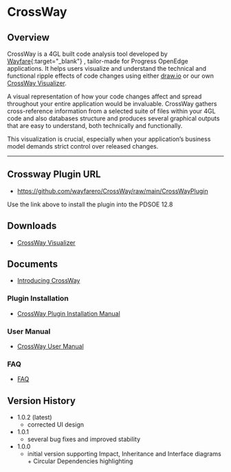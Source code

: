 # CrossWay

## Overview
CrossWay is a 4GL built code analysis tool developed by [Wayfare](https://wayfare.ro/){:target="_blank"} , tailor-made for Progress OpenEdge applications. It helps users visualize and understand the technical and functional ripple effects of code changes using either [draw.io](https://www.drawio.com/) or our own [CrossWay Visualizer](https://wayfare.ro/downloads/crossway/).

A visual representation of how your code changes affect and spread throughout your entire application would be invaluable. CrossWay gathers cross-reference information from a selected suite of files within your 4GL code and also databases structure and produces several graphical outputs that are easy to understand, both technically and functionally.

This visualization is crucial, especially when your application’s business model demands strict control over released changes.


---
## Crossway Plugin URL
 - https://github.com/wayfarero/CrossWay/raw/main/CrossWayPlugin
   
Use the link above to install the plugin into the PDSOE 12.8

## Downloads
  - [CrossWay Visualizer](https://wayfare.ro/downloads/crossway/)

## Documents
  - [Introducing CrossWay](https://github.com/wayfarero/CrossWay/blob/main/doc/Introducing%20Crossway%20See%20Your%204GL%20Code%20Like%20Never%20Before.pdf)

### Plugin Installation
  - [CrossWay Plugin Installation Manual](https://github.com/wayfarero/CrossWay/blob/main/doc/CROSSWAY%20PLUGIN%20INSTALLATION.pdf)
### User Manual
  - [CrossWay User Manual](https://github.com/wayfarero/CrossWay/blob/main/doc/CROSSWAY%20USER%20MANUAL.pdf)
### FAQ
  - [FAQ](https://github.com/wayfarero/CrossWay/blob/main/doc/FAQ.pdf)

## Version History
  - 1.0.2 (latest)
    - corrected UI design
  - 1.0.1 
    - several bug fixes and improved stability
  - 1.0.0 
    - initial version supporting Impact, Inheritance and Interface diagrams + Circular Dependencies highlighting  





